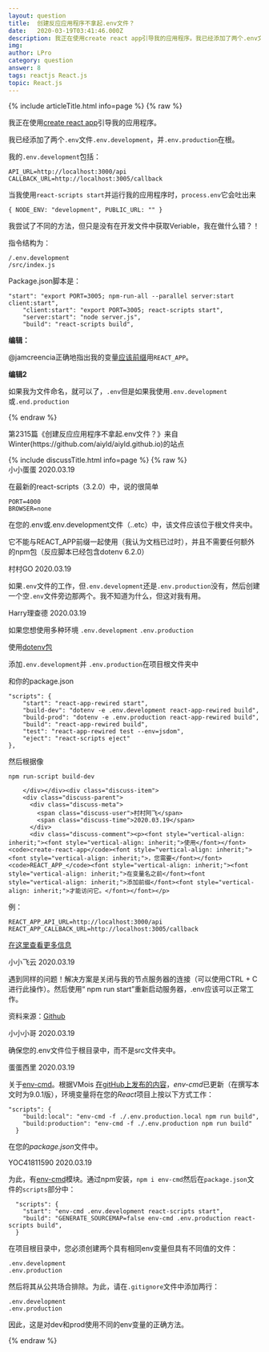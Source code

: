 ```yaml
---
layout: question
title:  创建反应应用程序不拿起.env文件？
date:   2020-03-19T03:41:46.000Z
description: 我正在使用create react app引导我的应用程序。我已经添加了两个.env文件.env.development，并.env.producti...
img: 
author: LPro
category: question
answer: 8
tags: reactjs React.js
topic: React.js
---
```

<div class="article-root">
  <div class="article">
    {% include articleTitle.html info=page %}
    {% raw %}
    <div class="article-content"><p><font style="vertical-align: inherit;"><font style="vertical-align: inherit;">我正在使用</font></font><a href="https://github.com/facebookincubator/create-react-app" rel="noreferrer"><font style="vertical-align: inherit;"><font style="vertical-align: inherit;">create react app</font></font></a><font style="vertical-align: inherit;"><font style="vertical-align: inherit;">引导我的应用程序。</font></font></p>

<p><font style="vertical-align: inherit;"><font style="vertical-align: inherit;">我已经添加了两个</font></font><code>.env</code><font style="vertical-align: inherit;"><font style="vertical-align: inherit;">文件</font></font><code>.env.development</code><font style="vertical-align: inherit;"><font style="vertical-align: inherit;">，并</font></font><code>.env.production</code><font style="vertical-align: inherit;"><font style="vertical-align: inherit;">在根。</font></font></p>

<p><font style="vertical-align: inherit;"><font style="vertical-align: inherit;">我的</font></font><code>.env.development</code><font style="vertical-align: inherit;"><font style="vertical-align: inherit;">包括：</font></font></p>

<pre><code>API_URL=http://localhost:3000/api<font></font>
CALLBACK_URL=http://localhost:3005/callback<font></font>
</code></pre>

<p><font style="vertical-align: inherit;"><font style="vertical-align: inherit;">当我使用</font></font><code>react-scripts start</code><font style="vertical-align: inherit;"><font style="vertical-align: inherit;">并</font><font style="vertical-align: inherit;">运行我的应用程序</font><font style="vertical-align: inherit;">时，</font></font><code>process.env</code><font style="vertical-align: inherit;"><font style="vertical-align: inherit;">它会吐出来</font></font></p>

<pre><code>{ NODE_ENV: "development", PUBLIC_URL: "" }
</code></pre>

<p><font style="vertical-align: inherit;"><font style="vertical-align: inherit;">我尝试了不同的方法，但只是没有在开发文件中获取Veriable，我在做什么错？！</font></font></p>

<p><font style="vertical-align: inherit;"><font style="vertical-align: inherit;">指令结构为：</font></font></p>

<pre><code>/.env.development<font></font>
/src/index.js<font></font>
</code></pre>

<p><font style="vertical-align: inherit;"><font style="vertical-align: inherit;">Package.json脚本是：</font></font></p>

<pre><code>"start": "export PORT=3005; npm-run-all --parallel server:start client:start",<font></font>
    "client:start": "export PORT=3005; react-scripts start",<font></font>
    "server:start": "node server.js",<font></font>
    "build": "react-scripts build",<font></font>
</code></pre>

<p><strong><font style="vertical-align: inherit;"><font style="vertical-align: inherit;">编辑：</font></font></strong></p>

<p><font style="vertical-align: inherit;"><font style="vertical-align: inherit;">@jamcreencia正确地指出我的变量</font></font><a href="https://github.com/facebookincubator/create-react-app/blob/master/packages/react-scripts/template/README.md#adding-custom-environment-variables" rel="noreferrer"><font style="vertical-align: inherit;"><font style="vertical-align: inherit;">应该前缀</font></font></a><font style="vertical-align: inherit;"><font style="vertical-align: inherit;">用</font></font><code>REACT_APP</code><font style="vertical-align: inherit;"><font style="vertical-align: inherit;">。</font></font></p>

<p><strong><font style="vertical-align: inherit;"><font style="vertical-align: inherit;">编辑2</font></font></strong></p>

<p><font style="vertical-align: inherit;"><font style="vertical-align: inherit;">如果我为文件命名，就可以了，</font></font><code>.env</code><font style="vertical-align: inherit;"><font style="vertical-align: inherit;">但是如果我使用</font></font><code>.env.development</code><font style="vertical-align: inherit;"><font style="vertical-align: inherit;">或</font></font><code>.end.production</code></p></div>
    {% endraw %}
  </div>
  <p class="winter_mark">第2315篇《创建反应应用程序不拿起.env文件？》来自Winter(https://github.com/aiyld/aiyld.github.io)的站点</p>
  <div class="discuss-wrapper">
    {% include discussTitle.html info=page %}
    {% raw %}
    <div class="discuss-list">
    <div class="discuss-item">
        <div class="discuss-parent">
          <div class="discuss-meta">
            <span class="discuss-user">小小蛋蛋</span>
            <span class="discuss-time">2020.03.19</span>
          </div>
          <div class="discuss-comment"><p><font style="vertical-align: inherit;"><font style="vertical-align: inherit;">在最新的react-scripts（3.2.0）中，说的很简单 </font></font></p>

<pre><code>PORT=4000<font></font>
BROWSER=none<font></font>
</code></pre>

<p><font style="vertical-align: inherit;"><font style="vertical-align: inherit;">在您的.env或.env.development文件（..etc）中，该文件应该位于根文件夹中。</font></font></p>

<p><font style="vertical-align: inherit;"><font style="vertical-align: inherit;">它不能与REACT_APP前缀一起使用（我认为文档已过时），并且不需要任何额外的npm包（反应脚本已经包含dotenv 6.2.0）</font></font></p></div>
        </div></div><div class="discuss-item">
        <div class="discuss-parent">
          <div class="discuss-meta">
            <span class="discuss-user">村村GO</span>
            <span class="discuss-time">2020.03.19</span>
          </div>
          <div class="discuss-comment"><p><font style="vertical-align: inherit;"><font style="vertical-align: inherit;">如果</font></font><code>.env</code><font style="vertical-align: inherit;"><font style="vertical-align: inherit;">文件的工作，但</font></font><code>.env.development</code><font style="vertical-align: inherit;"><font style="vertical-align: inherit;">还是</font></font><code>.env.production</code><font style="vertical-align: inherit;"><font style="vertical-align: inherit;">没有，然后创建一个空</font></font><code>.env</code><font style="vertical-align: inherit;"><font style="vertical-align: inherit;">文件旁边那两个。</font><font style="vertical-align: inherit;">我不知道为什么，但这对我有用。</font></font></p></div>
        </div></div><div class="discuss-item">
        <div class="discuss-parent">
          <div class="discuss-meta">
            <span class="discuss-user">Harry理查德</span>
            <span class="discuss-time">2020.03.19</span>
          </div>
          <div class="discuss-comment"><p><font style="vertical-align: inherit;"><font style="vertical-align: inherit;">如果您想使用多种环境 </font></font><code>.env.development</code>  <code>.env.production</code></p>

<p><font style="vertical-align: inherit;"><font style="vertical-align: inherit;">使用</font></font><a href="https://www.npmjs.com/package/dotenv" rel="noreferrer"><font style="vertical-align: inherit;"><font style="vertical-align: inherit;">dotenv包</font></font></a></p>

<p><font style="vertical-align: inherit;"><font style="vertical-align: inherit;">添加</font></font><code>.env.development</code><font style="vertical-align: inherit;"><font style="vertical-align: inherit;">并   </font></font><code>.env.production</code><font style="vertical-align: inherit;"><font style="vertical-align: inherit;">在项目根文件夹中</font></font></p>

<p><font style="vertical-align: inherit;"><font style="vertical-align: inherit;">和你的package.json</font></font></p>

<pre><code>"scripts": {<font></font>
    "start": "react-app-rewired start",<font></font>
    "build-dev": "dotenv -e .env.development react-app-rewired build",<font></font>
    "build-prod": "dotenv -e .env.production react-app-rewired build",<font></font>
    "build": "react-app-rewired build",<font></font>
    "test": "react-app-rewired test --env=jsdom",<font></font>
    "eject": "react-scripts eject"   <font></font>
},<font></font>
</code></pre>

<p><font style="vertical-align: inherit;"><font style="vertical-align: inherit;">然后根据像</font></font></p>

<pre><code>npm run-script build-dev 
</code></pre></div>
        </div></div><div class="discuss-item">
        <div class="discuss-parent">
          <div class="discuss-meta">
            <span class="discuss-user">村村阿飞</span>
            <span class="discuss-time">2020.03.19</span>
          </div>
          <div class="discuss-comment"><p><font style="vertical-align: inherit;"><font style="vertical-align: inherit;">使用</font></font><code>create-react-app</code><font style="vertical-align: inherit;"><font style="vertical-align: inherit;">，您需要</font></font><code>REACT_APP_</code><font style="vertical-align: inherit;"><font style="vertical-align: inherit;">在变量名之前</font><font style="vertical-align: inherit;">添加前缀</font><font style="vertical-align: inherit;">才能访问它。</font></font></p>

<p><font style="vertical-align: inherit;"><font style="vertical-align: inherit;">例： </font></font></p>

<pre><code>REACT_APP_API_URL=http://localhost:3000/api<font></font>
REACT_APP_CALLBACK_URL=http://localhost:3005/callback<font></font>
</code></pre>

<p><a href="https://facebook.github.io/create-react-app/docs/adding-custom-environment-variables" rel="noreferrer"><font style="vertical-align: inherit;"><font style="vertical-align: inherit;">在这里查看更多信息</font></font></a></p></div>
        </div></div><div class="discuss-item">
        <div class="discuss-parent">
          <div class="discuss-meta">
            <span class="discuss-user">小小飞云</span>
            <span class="discuss-time">2020.03.19</span>
          </div>
          <div class="discuss-comment"><p><font style="vertical-align: inherit;"><font style="vertical-align: inherit;">遇到同样的问题！</font><font style="vertical-align: inherit;">解决方案是关闭与我的节点服务器的连接（可以使用CTRL + C进行此操作）。</font><font style="vertical-align: inherit;">然后使用“ npm run start”重新启动服务器，.env应该可以正常工作。</font></font></p>

<p><font style="vertical-align: inherit;"><font style="vertical-align: inherit;">资料来源：</font></font><a href="https://github.com/facebook/create-react-app/issues/4485#issuecomment-443358588" rel="noreferrer"><font style="vertical-align: inherit;"><font style="vertical-align: inherit;">Github</font></font></a></p></div>
        </div></div><div class="discuss-item">
        <div class="discuss-parent">
          <div class="discuss-meta">
            <span class="discuss-user">小小小哥</span>
            <span class="discuss-time">2020.03.19</span>
          </div>
          <div class="discuss-comment"><p><font style="vertical-align: inherit;"><font style="vertical-align: inherit;">确保您的.env文件位于根目录中，而不是src文件夹中。</font></font></p></div>
        </div></div><div class="discuss-item">
        <div class="discuss-parent">
          <div class="discuss-meta">
            <span class="discuss-user">蛋蛋西里</span>
            <span class="discuss-time">2020.03.19</span>
          </div>
          <div class="discuss-comment"><p><font style="vertical-align: inherit;"><font style="vertical-align: inherit;">关于</font></font><a href="https://www.npmjs.com/package/env-cmd" rel="nofollow noreferrer"><font style="vertical-align: inherit;"><font style="vertical-align: inherit;">env-cmd</font></font></a><font style="vertical-align: inherit;"><font style="vertical-align: inherit;">。</font><font style="vertical-align: inherit;">根据VMois </font></font><a href="https://github.com/facebook/create-react-app/issues/6995" rel="nofollow noreferrer"><font style="vertical-align: inherit;"><font style="vertical-align: inherit;">在gitHub上发布的内容</font></font></a><font style="vertical-align: inherit;"><font style="vertical-align: inherit;">，</font></font><em><font style="vertical-align: inherit;"><font style="vertical-align: inherit;">env-cmd</font></font></em><font style="vertical-align: inherit;"><font style="vertical-align: inherit;">已更新（在撰写本文时为9.0.1版），环境变量将在您的</font></font><em><font style="vertical-align: inherit;"><font style="vertical-align: inherit;">React</font></font></em><font style="vertical-align: inherit;"><font style="vertical-align: inherit;">项目</font><font style="vertical-align: inherit;">上按以下方式工作</font><font style="vertical-align: inherit;">：</font></font></p>

<pre><code>"scripts": {<font></font>
    "build:local": "env-cmd -f ./.env.production.local npm run build",<font></font>
    "build:production": "env-cmd -f ./.env.production npm run build"<font></font>
  }<font></font>
</code></pre>

<p><font style="vertical-align: inherit;"><font style="vertical-align: inherit;">在您的</font></font><em><font style="vertical-align: inherit;"><font style="vertical-align: inherit;">package.json</font></font></em><font style="vertical-align: inherit;"><font style="vertical-align: inherit;">文件中。</font></font></p></div>
        </div></div><div class="discuss-item">
        <div class="discuss-parent">
          <div class="discuss-meta">
            <span class="discuss-user">YOC41811590</span>
            <span class="discuss-time">2020.03.19</span>
          </div>
          <div class="discuss-comment"><p><font style="vertical-align: inherit;"><font style="vertical-align: inherit;">为此，有</font></font><a href="https://www.npmjs.com/package/env-cmd" rel="noreferrer"><font style="vertical-align: inherit;"><font style="vertical-align: inherit;">env-cmd</font></font></a><font style="vertical-align: inherit;"><font style="vertical-align: inherit;">模块。</font><font style="vertical-align: inherit;">通过npm安装，</font></font><code>npm i env-cmd</code><font style="vertical-align: inherit;"><font style="vertical-align: inherit;">然后在</font></font><code>package.json</code><font style="vertical-align: inherit;"><font style="vertical-align: inherit;">文件的</font></font><code>scripts</code><font style="vertical-align: inherit;"><font style="vertical-align: inherit;">部分中：</font></font></p>

<pre><code>  "scripts": {<font></font>
    "start": "env-cmd .env.development react-scripts start",<font></font>
    "build": "GENERATE_SOURCEMAP=false env-cmd .env.production react-scripts build",<font></font>
  }<font></font>
</code></pre>

<p><font style="vertical-align: inherit;"><font style="vertical-align: inherit;">在项目根目录中，您必须创建两个具有相同env变量但具有不同值的文件：</font></font></p>

<pre><code>.env.development<font></font>
.env.production<font></font>
</code></pre>

<p><font style="vertical-align: inherit;"><font style="vertical-align: inherit;">然后将其从公共场合排除。</font><font style="vertical-align: inherit;">为此，请在</font></font><code>.gitignore</code><font style="vertical-align: inherit;"><font style="vertical-align: inherit;">文件中添加两行：</font></font></p>

<pre><code>.env.development<font></font>
.env.production<font></font>
</code></pre>

<p><font style="vertical-align: inherit;"><font style="vertical-align: inherit;">因此，这是对dev和prod使用不同的env变量的正确方法。</font></font></p></div>
        </div></div>
    </div>
    {% endraw %}
  </div>
<div>
